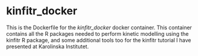 # kinfitr_docker

This is the Dockerfile for the *kinfitr_docker* docker container. This container contains all the R packages needed to perform kinetic modelling using the kinfitr R package, and some additional tools too for the kinfitr tutorial I have presented at Karolinska Institutet.